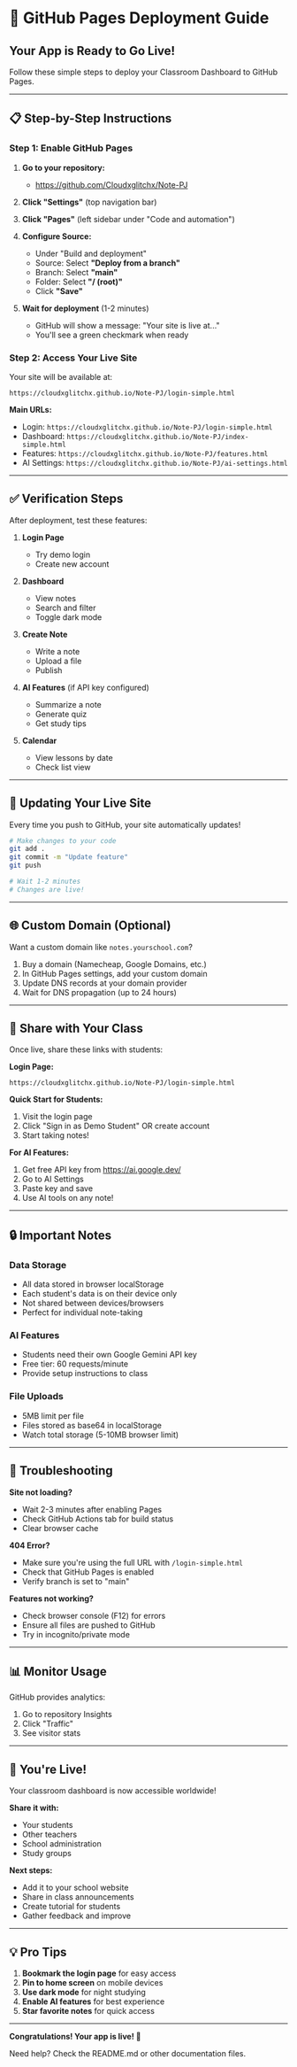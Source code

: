 # 🚀 GitHub Pages Deployment Guide

## Your App is Ready to Go Live!

Follow these simple steps to deploy your Classroom Dashboard to GitHub Pages.

---

## 📋 Step-by-Step Instructions

### Step 1: Enable GitHub Pages

1. **Go to your repository:**
   - https://github.com/Cloudxglitchx/Note-PJ

2. **Click "Settings"** (top navigation bar)

3. **Click "Pages"** (left sidebar under "Code and automation")

4. **Configure Source:**
   - Under "Build and deployment"
   - Source: Select **"Deploy from a branch"**
   - Branch: Select **"main"**
   - Folder: Select **"/ (root)"**
   - Click **"Save"**

5. **Wait for deployment** (1-2 minutes)
   - GitHub will show a message: "Your site is live at..."
   - You'll see a green checkmark when ready

### Step 2: Access Your Live Site

Your site will be available at:
```
https://cloudxglitchx.github.io/Note-PJ/login-simple.html
```

**Main URLs:**
- Login: `https://cloudxglitchx.github.io/Note-PJ/login-simple.html`
- Dashboard: `https://cloudxglitchx.github.io/Note-PJ/index-simple.html`
- Features: `https://cloudxglitchx.github.io/Note-PJ/features.html`
- AI Settings: `https://cloudxglitchx.github.io/Note-PJ/ai-settings.html`

---

## ✅ Verification Steps

After deployment, test these features:

1. **Login Page**
   - Try demo login
   - Create new account

2. **Dashboard**
   - View notes
   - Search and filter
   - Toggle dark mode

3. **Create Note**
   - Write a note
   - Upload a file
   - Publish

4. **AI Features** (if API key configured)
   - Summarize a note
   - Generate quiz
   - Get study tips

5. **Calendar**
   - View lessons by date
   - Check list view

---

## 🔄 Updating Your Live Site

Every time you push to GitHub, your site automatically updates!

```bash
# Make changes to your code
git add .
git commit -m "Update feature"
git push

# Wait 1-2 minutes
# Changes are live!
```

---

## 🌐 Custom Domain (Optional)

Want a custom domain like `notes.yourschool.com`?

1. Buy a domain (Namecheap, Google Domains, etc.)
2. In GitHub Pages settings, add your custom domain
3. Update DNS records at your domain provider
4. Wait for DNS propagation (up to 24 hours)

---

## 📱 Share with Your Class

Once live, share these links with students:

**Login Page:**
```
https://cloudxglitchx.github.io/Note-PJ/login-simple.html
```

**Quick Start for Students:**
1. Visit the login page
2. Click "Sign in as Demo Student" OR create account
3. Start taking notes!

**For AI Features:**
1. Get free API key from https://ai.google.dev/
2. Go to AI Settings
3. Paste key and save
4. Use AI tools on any note!

---

## 🔒 Important Notes

### Data Storage
- All data stored in browser localStorage
- Each student's data is on their device only
- Not shared between devices/browsers
- Perfect for individual note-taking

### AI Features
- Students need their own Google Gemini API key
- Free tier: 60 requests/minute
- Provide setup instructions to class

### File Uploads
- 5MB limit per file
- Files stored as base64 in localStorage
- Watch total storage (5-10MB browser limit)

---

## 🐛 Troubleshooting

**Site not loading?**
- Wait 2-3 minutes after enabling Pages
- Check GitHub Actions tab for build status
- Clear browser cache

**404 Error?**
- Make sure you're using the full URL with `/login-simple.html`
- Check that GitHub Pages is enabled
- Verify branch is set to "main"

**Features not working?**
- Check browser console (F12) for errors
- Ensure all files are pushed to GitHub
- Try in incognito/private mode

---

## 📊 Monitor Usage

GitHub provides analytics:
1. Go to repository Insights
2. Click "Traffic"
3. See visitor stats

---

## 🎉 You're Live!

Your classroom dashboard is now accessible worldwide!

**Share it with:**
- Your students
- Other teachers
- School administration
- Study groups

**Next steps:**
- Add it to your school website
- Share in class announcements
- Create tutorial for students
- Gather feedback and improve

---

## 💡 Pro Tips

1. **Bookmark the login page** for easy access
2. **Pin to home screen** on mobile devices
3. **Use dark mode** for night studying
4. **Enable AI features** for best experience
5. **Star favorite notes** for quick access

---

**Congratulations! Your app is live! 🎊**

Need help? Check the README.md or other documentation files.
